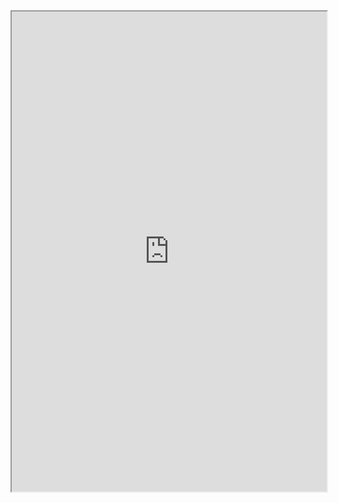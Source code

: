 <iframe src="https://azgaar.github.io/Fantasy-Map-Generator/?burg=68&scale=8&maplink=https%3A%2F%2Fdl.dropboxusercontent.com%2Fscl%2Ffi%2F535dy7fvgz1aswc6x0fv4%2FRaudaia-2024-09-06-12-28.map%3Frlkey%3Ds305cya7o8fqxcw3hb47t751b%26st%3Dw0yi9ezm%26dl%3D0" style="width:100%;height:768px;max-width:100%;" width="768" height="768" />